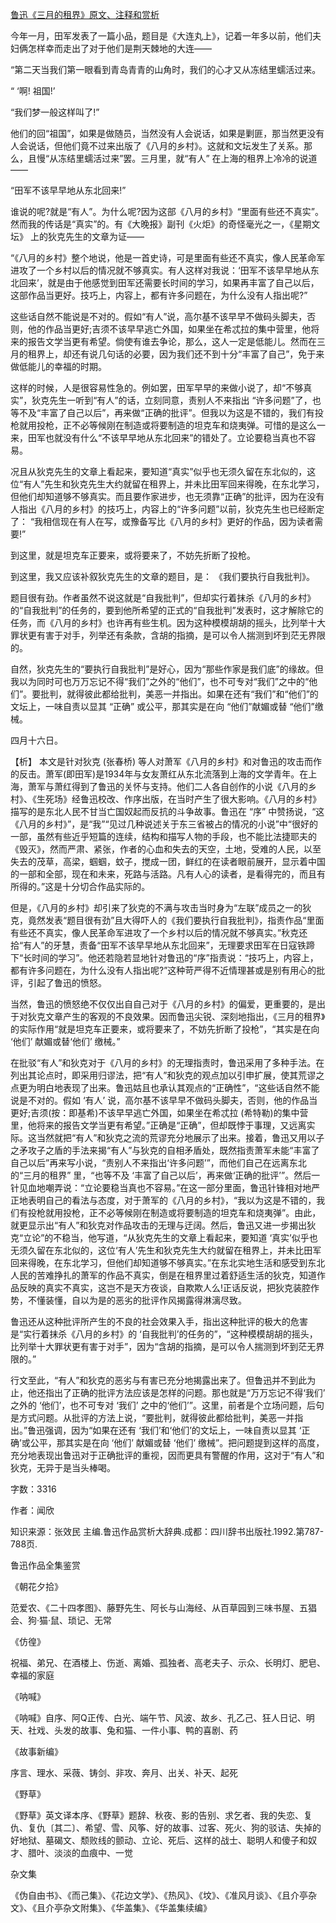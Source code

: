 [鲁迅《三月的租界》原文、注释和赏析](https://www.vrrw.net/wx/9798.html)

今年一月，田军发表了一篇小品，题目是《大连丸上》，记着一年多以前，他们夫妇俩怎样幸而走出了对于他们是荆天棘地的大连——

“第二天当我们第一眼看到青岛青青的山角时，我们的心才又从冻结里蠕活过来。

“ ‘啊! 祖国!’

“我们梦一般这样叫了!”

他们的回“祖国”，如果是做随员，当然没有人会说话，如果是剿匪，那当然更没有人会说话，但他们竟不过来出版了《八月的乡村》。这就和文坛发生了关系。那么，且慢“从冻结里蠕活过来”罢。三月里，就“有人” 在上海的租界上冷冷的说道——

“田军不该早早地从东北回来!”

谁说的呢?就是“有人”。为什么呢?因为这部《八月的乡村》“里面有些还不真实”。然而我的传话是“真实”的。有《大晚报》副刊《火炬》的奇怪毫光之一，《星期文坛》 上的狄克先生的文章为证——

“《八月的乡村》整个地说，他是一首史诗，可是里面有些还不真实，像人民革命军进攻了一个乡村以后的情况就不够真实。有人这样对我说：‘田军不该早早地从东北回来’，就是由于他感觉到田军还需要长时间的学习，如果再丰富了自己以后，这部作品当更好。技巧上，内容上，都有许多问题在，为什么没有人指出呢?”

这些话自然不能说是不对的。假如“有人”说，高尔基不该早早不做码头脚夫，否则，他的作品当更好;吉须不该早早逃亡外国，如果坐在希忒拉的集中营里，他将来的报告文学当更有希望。倘使有谁去争论，那么，这人一定是低能儿。然而在三月的租界上，却还有说几句话的必要，因为我们还不到十分“丰富了自己”，免于来做低能儿的幸福的时期。

这样的时候，人是很容易性急的。例如罢，田军早早的来做小说了，却“不够真实”，狄克先生一听到“有人”的话，立刻同意，责别人不来指出 “许多问题”了，也等不及“丰富了自己以后”，再来做“正确的批评”。但我以为这是不错的，我们有投枪就用投枪，正不必等候刚在制造或将要制造的坦克车和烧夷弹。可惜的是这么一来，田军也就没有什么“不该早早地从东北回来”的错处了。立论要稳当真也不容易。

况且从狄克先生的文章上看起来，要知道“真实”似乎也无须久留在东北似的，这位“有人”先生和狄克先生大约就留在租界上，并未比田军回来得晚，在东北学习，但他们却知道够不够真实。而且要作家进步，也无须靠“正确”的批评，因为在没有人指出《八月的乡村》的技巧上，内容上的“许多问题”以前，狄克先生也已经断定了： “我相信现在有人在写，或豫备写比《八月的乡村》更好的作品，因为读者需要!”

到这里，就是坦克车正要来，或将要来了，不妨先折断了投枪。

到这里，我又应该补叙狄克先生的文章的题目，是： 《我们要执行自我批判》。

题目很有劲。作者虽然不说这就是“自我批判”，但却实行着抹杀《八月的乡村》的“自我批判”的任务的，要到他所希望的正式的“自我批判”发表时，这才解除它的任务，而《八月的乡村》也许再有些生机。因为这种模模胡胡的摇头，比列举十大罪状更有害于对手，列举还有条款，含胡的指摘，是可以令人揣测到坏到茫无界限的。

自然，狄克先生的“要执行自我批判”是好心，因为“那些作家是我们底”的缘故。但我以为同时可也万万忘记不得“我们”之外的“他们”，也不可专对“我们”之中的“他们”。要批判，就得彼此都给批判，美恶一并指出。如果在还有“我们”和“他们”的文坛上，一味自责以显其 “正确” 或公平，那其实是在向 “他们”献媚或替 “他们”缴械。

四月十六日。



【析】 本文是针对狄克 (张春桥) 等人对萧军《八月的乡村》和对鲁迅的攻击而作的反击。萧军(即田军)是1934年与女友萧红从东北流落到上海的文学青年。在上海，萧军与萧红得到了鲁迅的关怀与支持。他们二人各自创作的小说《八月的乡村》、《生死场》经鲁迅校改、作序出版，在当时产生了很大影响。《八月的乡村》描写的是东北人民不甘当亡国奴起而反抗的斗争故事。鲁迅在 “序” 中赞扬说，“这 《八月的乡村》”，是“我”“见过几种说述关于东三省被占的情况的小说”中“很好的一部，虽然有些近乎短篇的连续，结构和描写人物的手段，也不能比法捷耶夫的《毁灭》，然而严肃、紧张，作者的心血和失去的天空，土地，受难的人民，以至失去的茂草，高梁，蝈蝈，蚊子，搅成一团，鲜红的在读者眼前展开，显示着中国的一部和全部，现在和未来，死路与活路。凡有人心的读者，是看得完的，而且有所得的。”这是十分切合作品实际的。

但是，《八月的乡村》却引来了狄克的不满与攻击当时身为“左联”成员之一的狄克，竟然发表“题目很有劲”且大得吓人的《我们要执行自我批判》，指责作品“里面有些还不真实，像人民革命军进攻了一个乡村以后的情况就不够真实。”秋克还拾“有人”的牙慧，责备“田军不该早早地从东北回来”，无理要求田军在日寇铁蹄下“长时间的学习”。他还若隐若显地针对鲁迅的“序”指责说：“技巧上，内容上，都有许多问题在，为什么没有人指出呢?”这种苛严得不近情理甚或是别有用心的批评，引起了鲁迅的愤怒。

当然，鲁迅的愤怒绝不仅仅出自自己对于《八月的乡村》的偏爱，更重要的，是出于对狄克文章产生的客观的不良效果。因而鲁迅尖锐、深刻地指出，《三月的租界》的实际作用“就是坦克车正要来，或将要来了，不妨先折断了投枪”，“其实是在向 ‘他们’ 献媚或替‘他们’ 缴械。”

在批驳“有人”和狄克对于《八月的乡村》的无理指责时，鲁迅采用了多种手法。在列出其论点时，即采用归谬法，把“有人”和狄克的观点加以引申扩展，使其荒谬之点更为明白地表现了出来。鲁迅姑且也承认其观点的“正确性”，“这些话自然不能说是不对的。假如 ‘有人’ 说，高尔基不该早早不做码头脚夫，否则，他的作品当更好;吉须(按：即基希)不该早早逃亡外国，如果坐在希忒拉 (希特勒)的集中营里，他将来的报告文学当更有希望。”正确是“正确”，但却既悖于事理，又远离实际。这当然就把“有人”和狄克之流的荒谬充分地展示了出来。接着，鲁迅又用以子之矛攻子之盾的手法来揭“有人”与狄克的自相矛盾处，既然指责萧军未能“丰富了自己以后”再来写小说，“责别人不来指出‘许多问题’”，而他们自己在远离东北的“三月的租界” 里，“也等不及 ‘丰富了自己以后’，再来做‘正确的批评’”。然后一针见血地嘲弄说：“立论要稳当真也不容易。”在这一部分里面，鲁迅针锋相对地严正地表明自己的看法与态度，对于萧军的《八月的乡村》，“我以为这是不错的，我们有投枪就用投枪，正不必等候刚在制造或将要制造的坦克车和烧夷弹”。由此，就更显示出“有人”和狄克对作品攻击的无理与迂阔。然后，鲁迅又进一步揭出狄克“立论”的不稳当，他写道，“从狄克先生的文章上看起来，要知道 ‘真实’似乎也无须久留在东北似的，这位‘有人’先生和狄克先生大约就留在租界上，并未比田军回来得晚，在东北学习，但他们却知道够不够真实。”在东北实地生活和感受到东北人民的苦难挣扎的萧军的作品不真实，倒是在租界里过着舒适生活的狄克，知道作品反映的真实不真实，这岂不是天方夜谈，自欺欺人么!正话反说，把狄克装腔作势，不懂装懂，自以为是的恶劣的批评作风揭露得淋漓尽致。

鲁迅还从这种批评所产生的不良的社会效果入手，指出这种批评的极大的危害是“实行着抹杀《八月的乡村》的 ‘自我批判’的任务的”，“这种模模胡胡的摇头，比列举十大罪状更有害于对手”，因为“含胡的指摘，是可以令人揣测到坏到茫无界限的。”

行文至此，“有人”和狄克的恶劣与有害已充分地揭露出来了。但鲁迅并不到此为止，他还指出了正确的批评方法应该是怎样的问题。那也就是“万万忘记不得‘我们’ 之外的 ‘他们’，也不可专对 ‘我们’ 之中的‘他们’”。这里，前者是个立场问题，后句是方式问题。从批评的方法上说，“要批判，就得彼此都给批判，美恶一并指出。”鲁迅强调，因为“如果在还有 ‘我们’和‘他们’的文坛上，一味自责以显其 ‘正确’或公平，那其实是在向 ‘他们’ 献媚或替 ‘他们’ 缴械”。把问题提到这样的高度，充分地表现出鲁迅对于正确批评的重视，因而更具有警醒的作用，这对于“有人”和狄克，无异于是当头棒喝。

字数：3316

作者：闻欣

知识来源：张效民 主编.鲁迅作品赏析大辞典.成都：四川辞书出版社.1992.第787-788页.

鲁迅作品全集鉴赏

《朝花夕拾》

范爱农、《二十四孝图》、藤野先生、阿长与山海经、从百草园到三味书屋、五猖会、狗·猫·鼠、琐记、无常

《仿徨》

祝福、弟兄、在酒楼上、伤逝、离婚、孤独者、高老夫子、示众、长明灯、肥皂、幸福的家庭

《呐喊》

《呐喊》自序、阿Q正传、白光、端午节、风波、故乡、孔乙己、狂人日记、明天、社戏、头发的故事、兔和猫、一件小事、鸭的喜剧、药

《故事新编》

序言、理水、采薇、铸剑、非攻、奔月、出关、补天、起死

《野草》

《野草》英文译本序、《野草》题辞、秋夜、影的告别、求乞者、我的失恋、复仇、复仇〔其二〕、希望、雪、风筝、好的故事、过客、死火、狗的驳诘、失掉的好地狱、墓碣文、颓败线的颤动、立论、死后、这样的战士、聪明人和傻子和奴才、腊叶、淡淡的血痕中、一觉

杂文集

《伪自由书》、《而己集》、《花边文学》、《热风》、《坟》、《准风月谈》、《且介亭杂文》、《且介亭杂文附集》、《华盖集》、《华盖集续编》

